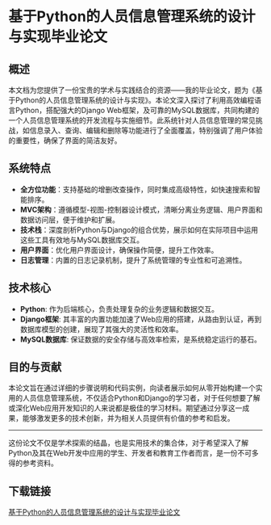 # 基于Python的人员信息管理系统的设计与实现毕业论文

## 概述

本文档为您提供了一份宝贵的学术与实践结合的资源——我的毕业论文，题为《基于Python的人员信息管理系统的设计与实现》。本论文深入探讨了利用高效编程语言Python，搭配强大的Django Web框架，及可靠的MySQL数据库，共同构建的一个人员信息管理系统的开发流程与实施细节。此系统针对人员信息管理的常见挑战，如信息录入、查询、编辑和删除等功能进行了全面覆盖，特别强调了用户体验的重要性，确保了界面的简洁友好。

## 系统特点

- **全方位功能**：支持基础的增删改查操作，同时集成高级特性，如快速搜索和智能排序。
- **MVC架构**：遵循模型-视图-控制器设计模式，清晰分离业务逻辑、用户界面和数据访问层，便于维护和扩展。
- **技术栈**：深度剖析Python与Django的组合优势，展示如何在实际项目中运用这些工具有效地与MySQL数据库交互。
- **用户界面**：优化用户界面设计，确保操作简便，提升工作效率。
- **日志管理**：内置的日志记录机制，提升了系统管理的专业性和可追溯性。

## 技术核心

- **Python**: 作为后端核心，负责处理复杂的业务逻辑和数据交互。
- **Django框架**: 其丰富的内置功能加速了Web应用的搭建，从路由到认证，再到数据库模型的创建，展现了其强大的灵活性和效率。
- **MySQL数据库**: 保证数据的安全存储与高效率检索，是系统稳定运行的基石。

## 目的与贡献

本论文旨在通过详细的步骤说明和代码实例，向读者展示如何从零开始构建一个实用的人员信息管理系统，不仅适合Python和Django的学习者，对于任何想要了解或深化Web应用开发知识的人来说都是极佳的学习材料。期望通过分享这一成果，能够激发更多的技术创新，并为相关人员提供有价值的参考和启发。

---

这份论文不仅是学术探索的结晶，也是实用技术的集合体，对于希望深入了解Python及其在Web开发中应用的学生、开发者和教育工作者而言，是一份不可多得的参考资料。

## 下载链接

[基于Python的人员信息管理系统的设计与实现毕业论文](https://pan.quark.cn/s/812f809138a7)